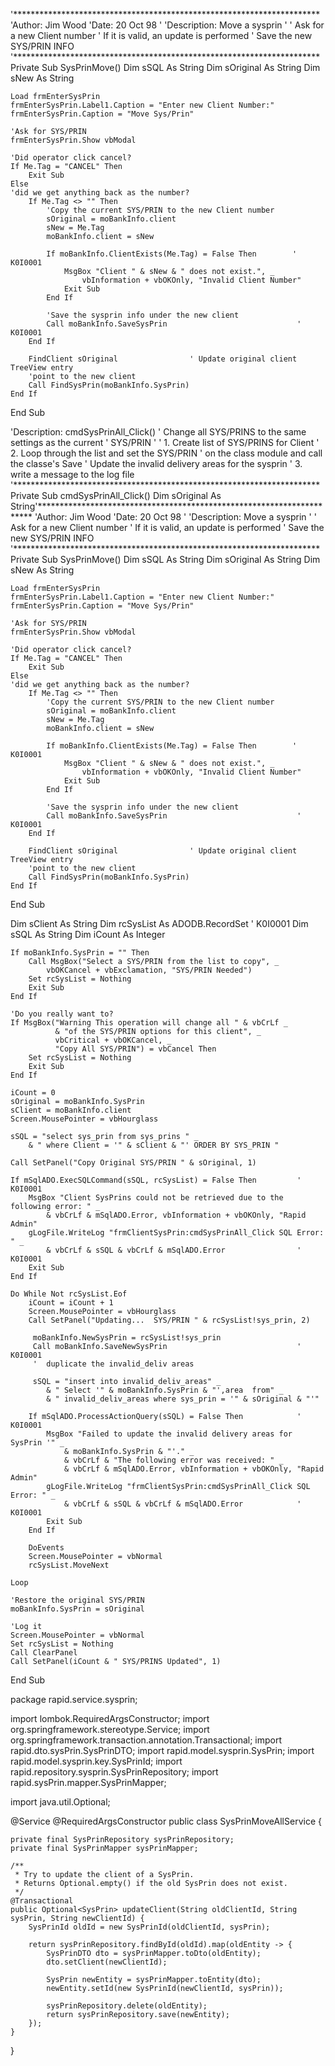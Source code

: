 '**********************************************************************
'Author:        Jim Wood
'Date:          20 Oct 98
'
'Description:   Move a sysprin
'
'               Ask for a new Client number
'                    If it is valid, an update is performed
'               Save the new SYS/PRIN INFO
'**********************************************************************
Private Sub SysPrinMove()
Dim sSQL                    As String
Dim sOriginal               As String
Dim sNew                    As String
 
    Load frmEnterSysPrin
    frmEnterSysPrin.Label1.Caption = "Enter new Client Number:"
    frmEnterSysPrin.Caption = "Move Sys/Prin"
 
    'Ask for SYS/PRIN
    frmEnterSysPrin.Show vbModal
 
    'Did operator click cancel?
    If Me.Tag = "CANCEL" Then
        Exit Sub
    Else
    'did we get anything back as the number?
        If Me.Tag <> "" Then
            'Copy the current SYS/PRIN to the new Client number
            sOriginal = moBankInfo.client
            sNew = Me.Tag
            moBankInfo.client = sNew
 
            If moBankInfo.ClientExists(Me.Tag) = False Then        ' K0I0001
                MsgBox "Client " & sNew & " does not exist.", _
                    vbInformation + vbOKOnly, "Invalid Client Number"
                Exit Sub
            End If
 
            'Save the sysprin info under the new client
            Call moBankInfo.SaveSysPrin                             ' K0I0001
        End If
 
        FindClient sOriginal                ' Update original client TreeView entry
        'point to the new client
        Call FindSysPrin(moBankInfo.SysPrin)
    End If
 
End Sub
 




'Description:   cmdSysPrinAll_Click()
'               Change all SYS/PRINS to the same settings as the current
'               SYS/PRIN
'
'               1.  Create list of SYS/PRINS for Client
'               2.  Loop through the list and set the SYS/PRIN
'                   on the class module and call the classe's Save
'                   Update the invalid delivery areas for the sysprin
'               3.  write a message to the log file
'**********************************************************************
Private Sub cmdSysPrinAll_Click()
Dim sOriginal               As String'**********************************************************************
'Author:        Jim Wood
'Date:          20 Oct 98
'
'Description:   Move a sysprin
'
'               Ask for a new Client number
'                    If it is valid, an update is performed
'               Save the new SYS/PRIN INFO
'**********************************************************************
Private Sub SysPrinMove()
Dim sSQL                    As String
Dim sOriginal               As String
Dim sNew                    As String
 
    Load frmEnterSysPrin
    frmEnterSysPrin.Label1.Caption = "Enter new Client Number:"
    frmEnterSysPrin.Caption = "Move Sys/Prin"
 
    'Ask for SYS/PRIN
    frmEnterSysPrin.Show vbModal
 
    'Did operator click cancel?
    If Me.Tag = "CANCEL" Then
        Exit Sub
    Else
    'did we get anything back as the number?
        If Me.Tag <> "" Then
            'Copy the current SYS/PRIN to the new Client number
            sOriginal = moBankInfo.client
            sNew = Me.Tag
            moBankInfo.client = sNew
 
            If moBankInfo.ClientExists(Me.Tag) = False Then        ' K0I0001
                MsgBox "Client " & sNew & " does not exist.", _
                    vbInformation + vbOKOnly, "Invalid Client Number"
                Exit Sub
            End If
 
            'Save the sysprin info under the new client
            Call moBankInfo.SaveSysPrin                             ' K0I0001
        End If
 
        FindClient sOriginal                ' Update original client TreeView entry
        'point to the new client
        Call FindSysPrin(moBankInfo.SysPrin)
    End If
 
End Sub
 
Dim sClient                 As String
Dim rcSysList               As ADODB.RecordSet                      ' K0I0001
Dim sSQL                    As String
Dim iCount                  As Integer
 
    If moBankInfo.SysPrin = "" Then
        Call MsgBox("Select a SYS/PRIN from the list to copy", _
            vbOKCancel + vbExclamation, "SYS/PRIN Needed")
        Set rcSysList = Nothing
        Exit Sub
    End If
 
    'Do you really want to?
    If MsgBox("Warning This operation will change all " & vbCrLf _
              & "of the SYS/PRIN options for this client", _
              vbCritical + vbOKCancel, _
              "Copy All SYS/PRIN") = vbCancel Then
        Set rcSysList = Nothing
        Exit Sub
    End If
    
    iCount = 0
    sOriginal = moBankInfo.SysPrin
    sClient = moBankInfo.client
    Screen.MousePointer = vbHourglass
    
    sSQL = "select sys_prin from sys_prins " _
        & " where Client = '" & sClient & "' ORDER BY SYS_PRIN "
 
    Call SetPanel("Copy Original SYS/PRIN " & sOriginal, 1)
 
    If mSqlADO.ExecSQLCommand(sSQL, rcSysList) = False Then         ' K0I0001
        MsgBox "Client SysPrins could not be retrieved due to the following error: " _
            & vbCrLf & mSqlADO.Error, vbInformation + vbOKOnly, "Rapid Admin"
        gLogFile.WriteLog "frmClientSysPrin:cmdSysPrinAll_Click SQL Error: " _
            & vbCrLf & sSQL & vbCrLf & mSqlADO.Error                ' K0I0001
        Exit Sub
    End If
 
    Do While Not rcSysList.Eof
        iCount = iCount + 1
        Screen.MousePointer = vbHourglass
        Call SetPanel("Updating...  SYS/PRIN " & rcSysList!sys_prin, 2)
 
         moBankInfo.NewSysPrin = rcSysList!sys_prin
         Call moBankInfo.SaveNewSysPrin                             ' K0I0001
         '  duplicate the invalid_deliv areas
         
         sSQL = "insert into invalid_deliv_areas" _
            & " Select '" & moBankInfo.SysPrin & "',area  from" _
            & " invalid_deliv_areas where sys_prin = '" & sOriginal & "'"
 
        If mSqlADO.ProcessActionQuery(sSQL) = False Then            ' K0I0001
            MsgBox "Failed to update the invalid delivery areas for SysPrin '" _
                & moBankInfo.SysPrin & "'." _
                & vbCrLf & "The following error was received: " _
                & vbCrLf & mSqlADO.Error, vbInformation + vbOKOnly, "Rapid Admin"
            gLogFile.WriteLog "frmClientSysPrin:cmdSysPrinAll_Click SQL Error: " _
                & vbCrLf & sSQL & vbCrLf & mSqlADO.Error            ' K0I0001
            Exit Sub
        End If
 
        DoEvents
        Screen.MousePointer = vbNormal
        rcSysList.MoveNext
 
    Loop
 
    'Restore the original SYS/PRIN
    moBankInfo.SysPrin = sOriginal
 
    'Log it
    Screen.MousePointer = vbNormal
    Set rcSysList = Nothing
    Call ClearPanel
    Call SetPanel(iCount & " SYS/PRINS Updated", 1)
 
End Sub




package rapid.service.sysprin;

import lombok.RequiredArgsConstructor;
import org.springframework.stereotype.Service;
import org.springframework.transaction.annotation.Transactional;
import rapid.dto.sysPrin.SysPrinDTO;
import rapid.model.sysprin.SysPrin;
import rapid.model.sysprin.key.SysPrinId;
import rapid.repository.sysprin.SysPrinRepository;
import rapid.sysPrin.mapper.SysPrinMapper;

import java.util.Optional;

@Service
@RequiredArgsConstructor
public class SysPrinMoveAllService {

    private final SysPrinRepository sysPrinRepository;
    private final SysPrinMapper sysPrinMapper;

    /**
     * Try to update the client of a SysPrin.
     * Returns Optional.empty() if the old SysPrin does not exist.
     */
    @Transactional
    public Optional<SysPrin> updateClient(String oldClientId, String sysPrin, String newClientId) {
        SysPrinId oldId = new SysPrinId(oldClientId, sysPrin);

        return sysPrinRepository.findById(oldId).map(oldEntity -> {
            SysPrinDTO dto = sysPrinMapper.toDto(oldEntity);
            dto.setClient(newClientId);

            SysPrin newEntity = sysPrinMapper.toEntity(dto);
            newEntity.setId(new SysPrinId(newClientId, sysPrin));

            sysPrinRepository.delete(oldEntity);
            return sysPrinRepository.save(newEntity);
        });
    }
}









